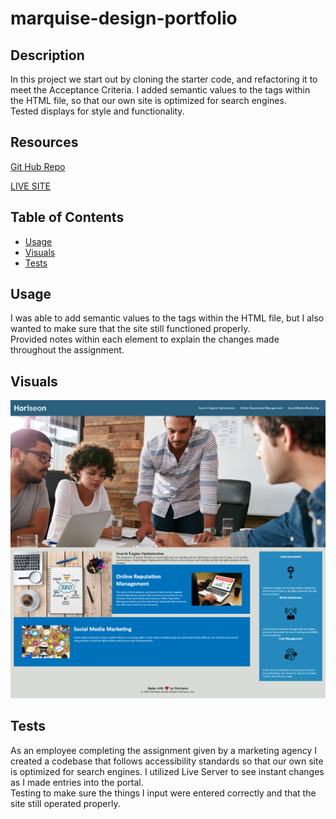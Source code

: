 # marquise-design-portfolio

## Description

In this project we start out by cloning the starter code, and refactoring it to meet the Acceptance Criteria. 
I added semantic values to the tags within the HTML file, so that our own site is optimized for search engines.  
Tested displays for style and functionality.  

## Resources
[Git Hub Repo](https://github.com/FocusKing/seo-refactor)

[LIVE SITE](https://focusking.github.io/seo-refactor/)

## Table of Contents 

- [Usage](#usage)
- [Visuals](#visuals)
- [Tests](#tests)

## Usage
I was able to add semantic values to the tags within the HTML file, but I also wanted to make sure that the site still functioned properly.  
Provided notes within each element to explain the changes made throughout the assignment. 

## Visuals
![SEO imgage](./assets/images/website.png)

## Tests

As an employee completing the assignment given by a marketing agency
I created  a codebase that follows accessibility standards
so that our own site is optimized for search engines.
I utilized Live Server to see instant changes as I made entries into the portal.  
Testing to make sure the things I input were entered correctly and that the site still operated properly.